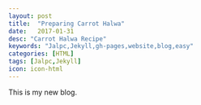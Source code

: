 ```yaml
---
layout: post
title:  "Preparing Carrot Halwa"
date:   2017-01-31
desc: "Carrot Halwa Recipe"
keywords: "Jalpc,Jekyll,gh-pages,website,blog,easy"
categories: [HTML]
tags: [Jalpc,Jekyll]
icon: icon-html
---
```

This is my new blog. 